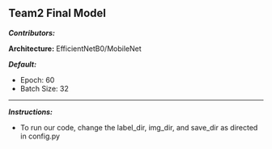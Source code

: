 ## Team2 Final Model

***Contributors:*** 

**Architecture:** EfficientNetB0/MobileNet

***Default:***
  - Epoch: 60
  - Batch Size: 32
  
---

***Instructions:***

- To run our code, change the label_dir, img_dir, and save_dir as directed in config.py



